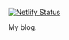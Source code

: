 [![Netlify Status](https://api.netlify.com/api/v1/badges/1eab2ba4-1814-4a59-8e6c-c984b5adb609/deploy-status)](https://app.netlify.com/sites/taxodium/deploys)


My blog.
